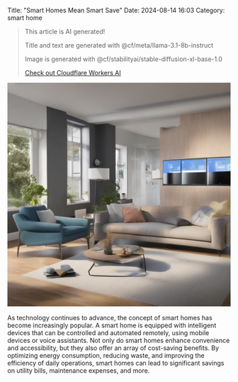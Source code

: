Title: "Smart Homes Mean Smart Save"
Date: 2024-08-14 16:03
Category: smart home

> This article is AI generated!
> 
> Title and text are generated with @cf/meta/llama-3.1-8b-instruct
> 
> Image is generated with @cf/stabilityai/stable-diffusion-xl-base-1.0
> 
> [Check out Cloudflare Workers AI](https://developers.cloudflare.com/workers-ai/models/)


![Alt Text](images/2024-08-14-smart-homes-mean-smart-save.png)

As technology continues to advance, the concept of smart homes has become increasingly popular. A smart home is equipped with intelligent devices that can be controlled and automated remotely, using mobile devices or voice assistants. Not only do smart homes enhance convenience and accessibility, but they also offer an array of cost-saving benefits. By optimizing energy consumption, reducing waste, and improving the efficiency of daily operations, smart homes can lead to significant savings on utility bills, maintenance expenses, and more.